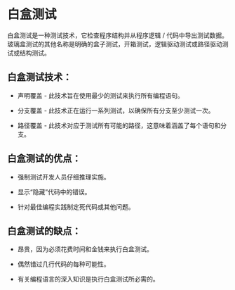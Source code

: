 # 白盒测试

白盒测试是一种测试技术，它检查程序结构并从程序逻辑 / 代码中导出测试数据。玻璃盒测试的其他名称是明确的盒子测试，开箱测试，逻辑驱动测试或路径驱动测试或结构测试。

## 白盒测试技术：

* 声明覆盖 - 此技术旨在使用最少的测试来执行所有编程语句。

* 分支覆盖 - 此技术正在运行一系列测试，以确保所有分支至少测试一次。

* 路径覆盖 - 此技术对应于测试所有可能的路径，这意味着涵盖了每个语句和分支。

## 白盒测试的优点：

* 强制测试开发人员仔细推理实施。

* 显示“隐藏”代码中的错误。

* 针对最佳编程实践制定死代码或其他问题。

## 白盒测试的缺点：

* 昂贵，因为必须花费时间和金钱来执行白盒测试。

* 偶然错过几行代码的每种可能性。

* 有关编程语言的深入知识是执行白盒测试所必需的。
